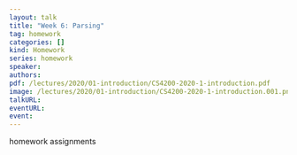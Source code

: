 ```yaml
---
layout: talk
title: "Week 6: Parsing"
tag: homework
categories: []
kind: Homework
series: homework
speaker:
authors:
pdf: /lectures/2020/01-introduction/CS4200-2020-1-introduction.pdf
image: /lectures/2020/01-introduction/CS4200-2020-1-introduction.001.png
talkURL:
eventURL:
event:
---
```


homework assignments
